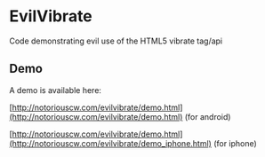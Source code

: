 EvilVibrate
===========

Code demonstrating evil use of the HTML5 vibrate tag/api

Demo
----

A demo is available here:

[http://notoriouscw.com/evilvibrate/demo.html](http://notoriouscw.com/evilvibrate/demo.html) (for android)

[http://notoriouscw.com/evilvibrate/demo.html](http://notoriouscw.com/evilvibrate/demo_iphone.html) (for iphone)
